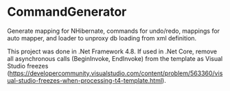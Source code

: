 # CommandGenerator
Generate mapping for NHibernate, commands for undo/redo, mappings for auto mapper, and loader to unproxy db loading from xml definition.

This project was done in .Net Framework 4.8. If used in .Net Core, remove all asynchronous calls (BeginInvoke, EndInvoke) from the template as Visual Studio freezes (https://developercommunity.visualstudio.com/content/problem/563360/visual-studio-freezes-when-processing-t4-template.html).
